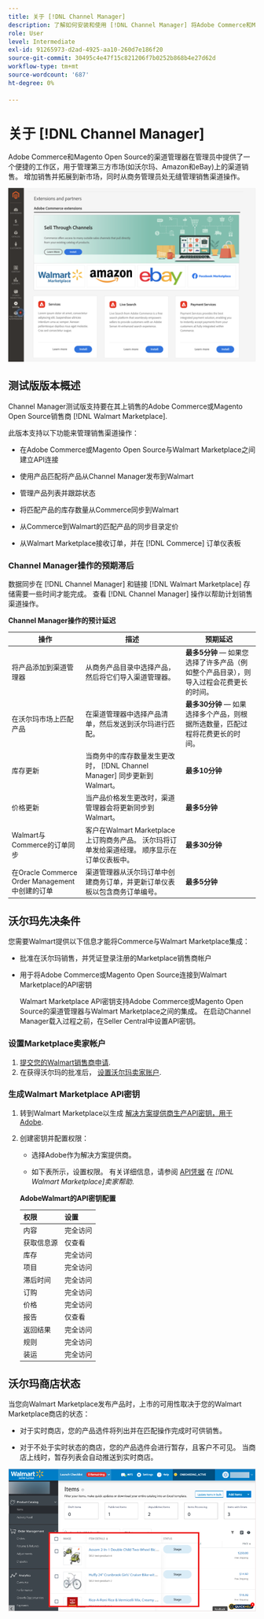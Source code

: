 ```yaml
---
title: 关于 [!DNL Channel Manager]
description: 了解如何安装和使用 [!DNL Channel Manager] 将Adobe Commerce和Magento Open Source商店与第三方市场集成，并创建销售渠道，从您的商务管理员无缝地管理Marketplace列表、定价、库存和销售。
role: User
level: Intermediate
exl-id: 91265973-d2ad-4925-aa10-260d7e186f20
source-git-commit: 30495c4e47f15c821206f7b0252b868b4e27d62d
workflow-type: tm+mt
source-wordcount: '687'
ht-degree: 0%

---
```



# 关于 [!DNL Channel Manager]

Adobe Commerce和Magento Open Source的渠道管理器在管理员中提供了一个便捷的工作区，用于管理第三方市场(如沃尔玛、Amazon和eBay)上的渠道销售。 增加销售并拓展到新市场，同时从商务管理员处无缝管理销售渠道操作。

![[!DNL Channel Manager] 扩展管理员视图](assets/channel-manager-admin-entry-page.png)

## 测试版版本概述

Channel Manager测试版支持要在其上销售的Adobe Commerce或Magento Open Source销售商 [!DNL Walmart Marketplace].

此版本支持以下功能来管理销售渠道操作：

* 在Adobe Commerce或Magento Open Source与Walmart Marketplace之间建立API连接

* 使用产品匹配将产品从Channel Manager发布到Walmart

* 管理产品列表并跟踪状态

* 将匹配产品的库存数量从Commerce同步到Walmart

* 从Commerce到Walmart的匹配产品的同步目录定价

* 从Walmart Marketplace接收订单，并在 [!DNL Commerce] 订单仪表板

### Channel Manager操作的预期滞后

数据同步在 [!DNL Channel Manager] 和链接 [!DNL Walmart Marketplace] 存储需要一些时间才能完成。 查看 [!DNL Channel Manager] 操作以帮助计划销售渠道操作。

**Channel Manager操作的预计延迟**

| **操作** | **描述** | **预期延迟** |
|--------------------------------------------|-----------------------------------------------------------------------------------------------------------------------------------------------|---------------------------------------------------------------------------------------------------------------------------|
| 将产品添加到渠道管理器 | 从商务产品目录中选择产品，然后将它们导入渠道管理器。 | **最多5分钟** — 如果您选择了许多产品（例如整个产品目录），则导入过程会花费更长的时间。 |
| 在沃尔玛市场上匹配产品 | 在渠道管理器中选择产品清单，然后发送到沃尔玛进行匹配。 | **最多30分钟** — 如果选择多个产品，则根据所选数量，匹配过程将花费更长的时间。 |
| 库存更新 | 当商务中的库存数量发生更改时， [!DNL Channel Manager] 同步更新到Walmart。 | **最多10分钟** |
| 价格更新 | 当产品价格发生更改时，渠道管理器会将更新同步到Walmart。 | **最多5分钟** |
| Walmart与Commerce的订单同步 | 客户在Walmart Marketplace上订购商务产品。 沃尔玛将订单发给渠道经理。 顺序显示在订单仪表板中。 | **最多30分钟** |
| 在Oracle Commerce Order Management中创建的订单 | 渠道管理器从沃尔玛订单中创建商务订单，并更新订单仪表板以包含商务订单编号。 | **最多5分钟** |

## 沃尔玛先决条件

您需要Walmart提供以下信息才能将Commerce与Walmart Marketplace集成：

* 批准在沃尔玛销售，并凭证登录注册的Marketplace销售商帐户

* 用于将Adobe Commerce或Magento Open Source连接到Walmart Marketplace的API密钥

   Walmart Marketplace API密钥支持Adobe Commerce或Magento Open Source的渠道管理器与Walmart Marketplace之间的集成。 在启动Channel Manager载入过程之前，在Seller Central中设置API密钥。

### 设置Marketplace卖家帐户

1. [提交您的Walmart销售商申请](https://marketplace-apply.walmart.com/apply?id=0014M00001zivMpQAI).
2. 在获得沃尔玛的批准后， [设置沃尔玛卖家账户](https://sellerhelp.walmart.com/seller/s/guide?article=000008219).

### 生成Walmart Marketplace API密钥

1. 转到Walmart Marketplace以生成 [解决方案提供商生产API密钥，用于Adobe](https://developer.walmart.com/#preloginModal?redirectUri=https%3A%2F%2Fdeveloper.walmart.com%2Faccount%2FgenerateKey).

1. 创建密钥并配置权限：

   * 选择Adobe作为解决方案提供商。

   * 如下表所示，设置权限。 有关详细信息，请参阅 [API凭据](https://sellerhelp.walmart.com/seller/s/guide?article=000006422) 在 *[!DNL Walmart Marketplace]卖家帮助*.

   **AdobeWalmart的API密钥配置**

   | **权限** | **设置** |
   |----------------|-------------|
   | 内容 | 完全访问 |
   | 获取信息源 | 仅查看 |
   | 库存 | 完全访问 |
   | 项目 | 完全访问 |
   | 滞后时间 | 完全访问 |
   | 订购 | 完全访问 |
   | 价格 | 完全访问 |
   | 报告 | 仅查看 |
   | 返回结果 | 完全访问 |
   | 规则 | 完全访问 |
   | 装运 | 完全访问 |

## 沃尔玛商店状态

当您向Walmart Marketplace发布产品时，上市的可用性取决于您的Walmart Marketplace商店的状态：

* 对于实时商店，您的产品选件将列出并在匹配操作完成时可供销售。

* 对于不处于实时状态的商店，您的产品选件会进行暂存，且客户不可见。 当商店上线时，暂存列表会自动推送到实时商店。


![[!DNL Walmart Seller Central] 暂存产品](assets/walmart-seller-central-staged.png)
